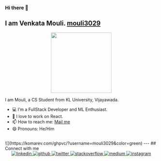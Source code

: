 ### Hi there 👋
<h2> I am Venkata Mouli. <a href="https://github.com/mouli3029"> mouli3029 </a> </h2> 
<div align="center"> 
 <img src="giphy2.gif" height = "200px"/> 
</div>

I am Mouli, a CS Student from KL University, Vijayawada.
- 💻 I’m a FullStack Developer and ML Enthusiast. 
- 👯 I love to work on React. <br />
- 📫 How to reach me:  [Mail me](mailto:venkatmouli823@gmail.com) 
- 😄 Pronouns: He/Him  <br />

<br/>
![](https://komarev.com/ghpvc/?username=mouli3029&color=green)
---
## Connect with me
<div align="center">
 <a href="https://www.linkedin.com/in/venkata-mouli-a347351a0/" target="_blank">
<img src=https://img.shields.io/badge/linkedin-%231E77B5.svg?&style=for-the-badge&logo=linkedin&logoColor=white alt=linkedin style="margin-bottom: 5px;" />
</a>
<a href="https://github.com/mouli3029" target="_blank">
<img src=https://img.shields.io/badge/github-%2324292e.svg?&style=for-the-badge&logo=github&logoColor=white alt=github style="margin-bottom: 5px;" />
</a>
<a href="https://twitter.com/Mouli37888336" target="_blank">
<img src=https://img.shields.io/badge/twitter-%2300acee.svg?&style=for-the-badge&logo=twitter&logoColor=white alt=twitter style="margin-bottom: 5px;" />
</a>
<a href="https://stackoverflow.com/users/13952395/mouli-chowdary" target="_blank">
<img src=https://img.shields.io/badge/stackoverflow-%23F28032.svg?&style=for-the-badge&logo=stackoverflow&logoColor=white alt=stackoverflow style="margin-bottom: 5px;" />
</a>
<a href="https://medium.com/@venkatmouli823" target="_blank">
<img src=https://img.shields.io/badge/medium-%23292929.svg?&style=for-the-badge&logo=medium&logoColor=white alt=medium style="margin-bottom: 5px;" />
</a>  
<a href="https://instagram.com/m.o.u.l.i__" target="_blank">
<img src=https://img.shields.io/badge/instagram-%23000000.svg?&style=for-the-badge&logo=instagram&logoColor=white alt=instagram style="margin-bottom: 5px;" />
</a>
</div>

